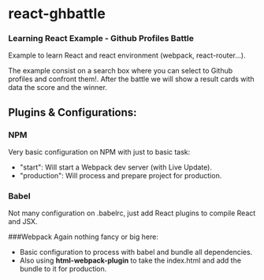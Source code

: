 # react-ghbattle
### Learning React Example - Github Profiles Battle

Example to learn React and react environment (webpack, react-router...).

The example consist on a search box where you can select to Github profiles and confront them!. After the battle we will show
a result cards with data the score and the winner.

## Plugins & Configurations:
### NPM
Very basic configuration on NPM with just to basic task:
 - "start": Will start a Webpack dev server (with Live Update).
 - "production": Will process and prepare project for production.

### Babel
Not many configuration on .babelrc, just add React plugins to compile React and JSX.

###Webpack
Again nothing fancy or big here:
 - Basic configuration to process with babel and bundle all dependencies.
 - Also using **html-webpack-plugin** to take the index.html and add the bundle to it for production.
